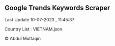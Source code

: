 

## Google Trends Keywords Scraper 
 
Last Update 10-07-2023 , 11:45:37

Country List :
VIETNAM.json



© Abdul Muttaqin 
